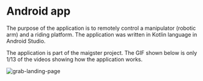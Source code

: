 # Android app
The purpose of the application is to remotely control a manipulator (robotic arm) and a riding platform. The application was written in Kotlin language in Android Studio.

The application is part of the maigster project. The GIF shown below is only 1/13 of the videos showing how the application works.

![grab-landing-page](https://github.com/reiden12364/PONG/blob/main/video.gif)
